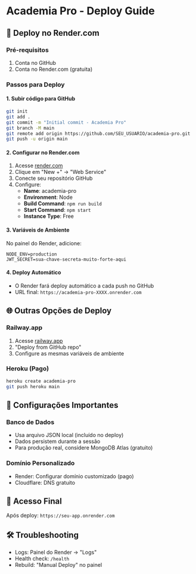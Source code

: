 # Academia Pro - Deploy Guide

## 🚀 Deploy no Render.com

### Pré-requisitos
1. Conta no GitHub
2. Conta no Render.com (gratuita)

### Passos para Deploy

#### 1. Subir código para GitHub
```bash
git init
git add .
git commit -m "Initial commit - Academia Pro"
git branch -M main
git remote add origin https://github.com/SEU_USUARIO/academia-pro.git
git push -u origin main
```

#### 2. Configurar no Render.com
1. Acesse [render.com](https://render.com)
2. Clique em "New +" → "Web Service"
3. Conecte seu repositório GitHub
4. Configure:
   - **Name**: academia-pro
   - **Environment**: Node
   - **Build Command**: `npm run build`
   - **Start Command**: `npm start`
   - **Instance Type**: Free

#### 3. Variáveis de Ambiente
No painel do Render, adicione:
```
NODE_ENV=production
JWT_SECRET=sua-chave-secreta-muito-forte-aqui
```

#### 4. Deploy Automático
- O Render fará deploy automático a cada push no GitHub
- URL final: `https://academia-pro-XXXX.onrender.com`

## 🌐 Outras Opções de Deploy

### Railway.app
1. Acesse [railway.app](https://railway.app)
2. "Deploy from GitHub repo"
3. Configure as mesmas variáveis de ambiente

### Heroku (Pago)
```bash
heroku create academia-pro
git push heroku main
```

## 🔧 Configurações Importantes

### Banco de Dados
- Usa arquivo JSON local (incluído no deploy)
- Dados persistem durante a sessão
- Para produção real, considere MongoDB Atlas (gratuito)

### Domínio Personalizado
- Render: Configurar domínio customizado (pago)
- Cloudflare: DNS gratuito

## 📱 Acesso Final
Após deploy: `https://seu-app.onrender.com`

## 🛠️ Troubleshooting
- Logs: Painel do Render → "Logs"
- Health check: `/health`
- Rebuild: "Manual Deploy" no painel
